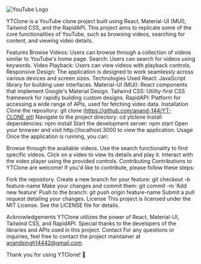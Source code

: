 ![YouTube Logo](https://cdn-icons-png.flaticon.com/512/1383/1383260.png)

YTClone is a YouTube clone project built using React, Material-UI (MUI), Tailwind CSS, and the RapidAPI. This project aims to replicate some of the core functionalities of YouTube, such as browsing videos, searching for content, and viewing video details.

Features
Browse Videos: Users can browse through a collection of videos similar to YouTube's home page.
Search: Users can search for videos using keywords.
Video Playback: Users can view videos with playback controls.
Responsive Design: The application is designed to work seamlessly across various devices and screen sizes.
Technologies Used
React: JavaScript library for building user interfaces.
Material-UI (MUI): React components that implement Google's Material Design.
Tailwind CSS: Utility-first CSS framework for rapidly building custom designs.
RapidAPI: Platform for accessing a wide range of APIs, used for fetching video data.
Installation
Clone the repository: git clone (https://github.com/anand-144/YT-CLONE.git)
Navigate to the project directory: cd ytclone
Install dependencies: npm install
Start the development server: npm start
Open your browser and visit http://localhost:3000 to view the application.
Usage
Once the application is running, you can:

Browse through the available videos.
Use the search functionality to find specific videos.
Click on a video to view its details and play it.
Interact with the video player using the provided controls.
Contributing
Contributions to YTClone are welcome! If you'd like to contribute, please follow these steps:

Fork the repository.
Create a new branch for your feature: git checkout -b feature-name
Make your changes and commit them: git commit -m 'Add new feature'
Push to the branch: git push origin feature-name
Submit a pull request detailing your changes.
License
This project is licensed under the MIT License. See the LICENSE file for details.

Acknowledgements
YTClone utilizes the power of React, Material-UI, Tailwind CSS, and RapidAPI.
Special thanks to the developers of the libraries and APIs used in this project.
Contact
For any questions or inquiries, feel free to contact the project maintainer at anandsingh14442@gmail.com.

Thank you for using YTClone! 🚀
